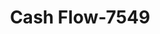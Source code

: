 ---
f_zip-code: 92870
f_state-code: CA
title: Cash Flow-7549
f_phone: 714-528-8338
f_city-only: Placentia
f_address: 602 West Chapman Avenue Suite G Placentia
f_location-unique-id: '7549'
slug: cash-flow-7549
updated-on: '2024-05-30T13:46:58.046Z'
created-on: '2024-05-30T13:36:59.803Z'
published-on: '2024-05-30T13:54:32.469Z'
f_city-state: cms/city/placentia-ca.md
f_company: cms/company/cash-flow.md
f_state: cms/state/california.md
layout: '[payday-loan].html'
tags: payday-loan
---